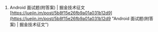 1. Android 面试题(附答案) | 掘金技术征文<br>[https://juejin.im/post/5b8f15e26fb9a01a031b12d9](https://juejin.im/post/5b8f15e26fb9a01a031b12d9 "Android 面试题(附答案) | 掘金技术征文")